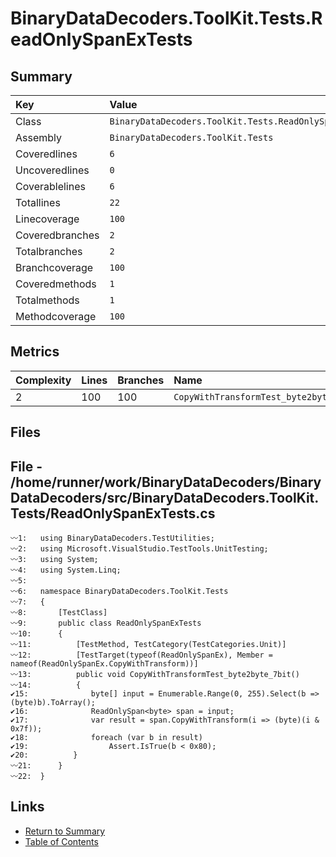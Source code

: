 ﻿# BinaryDataDecoders.ToolKit.Tests.ReadOnlySpanExTests

## Summary

| Key             | Value                                                  |
| :-------------- | :----------------------------------------------------- |
| Class           | `BinaryDataDecoders.ToolKit.Tests.ReadOnlySpanExTests` |
| Assembly        | `BinaryDataDecoders.ToolKit.Tests`                     |
| Coveredlines    | `6`                                                    |
| Uncoveredlines  | `0`                                                    |
| Coverablelines  | `6`                                                    |
| Totallines      | `22`                                                   |
| Linecoverage    | `100`                                                  |
| Coveredbranches | `2`                                                    |
| Totalbranches   | `2`                                                    |
| Branchcoverage  | `100`                                                  |
| Coveredmethods  | `1`                                                    |
| Totalmethods    | `1`                                                    |
| Methodcoverage  | `100`                                                  |

## Metrics

| Complexity | Lines | Branches | Name                                   |
| :--------- | :---- | :------- | :------------------------------------- |
| 2          | 100   | 100      | `CopyWithTransformTest_byte2byte_7bit` |

## Files

## File - /home/runner/work/BinaryDataDecoders/BinaryDataDecoders/src/BinaryDataDecoders.ToolKit.Tests/ReadOnlySpanExTests.cs

```CSharp
〰1:   using BinaryDataDecoders.TestUtilities;
〰2:   using Microsoft.VisualStudio.TestTools.UnitTesting;
〰3:   using System;
〰4:   using System.Linq;
〰5:   
〰6:   namespace BinaryDataDecoders.ToolKit.Tests
〰7:   {
〰8:       [TestClass]
〰9:       public class ReadOnlySpanExTests
〰10:      {
〰11:          [TestMethod, TestCategory(TestCategories.Unit)]
〰12:          [TestTarget(typeof(ReadOnlySpanEx), Member = nameof(ReadOnlySpanEx.CopyWithTransform))]
〰13:          public void CopyWithTransformTest_byte2byte_7bit()
〰14:          {
✔15:              byte[] input = Enumerable.Range(0, 255).Select(b => (byte)b).ToArray();
✔16:              ReadOnlySpan<byte> span = input;
✔17:              var result = span.CopyWithTransform(i => (byte)(i & 0x7f));
✔18:              foreach (var b in result)
✔19:                  Assert.IsTrue(b < 0x80);
✔20:          }
〰21:      }
〰22:  }
```

## Links

* [Return to Summary](Summary.md)
* [Table of Contents](../TOC.md)

